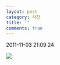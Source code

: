 ```yaml
---
layout: post
category: 사진
title: ''
comments: true
---
```

2011-11-03 21:09:24


![][link0]

  


[link0]:https://t1.daumcdn.net/cfile/tistory/20271B4A4EB2846C1C
